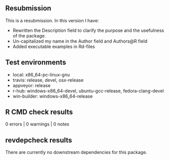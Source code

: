 ## Resubmission

This is a resubmission. In this version I have:

- Rewritten the Description field to clarify the purpose and the usefulness of the package.
- Un-capitalized my name in the Author field and Authors@R field
- Added executable examples in Rd-files

## Test environments

- local: x86_64-pc-linux-gnu
- travis: release, devel, osx-release
- appveyor: release
- r-hub: windows-x86_64-devel, ubuntu-gcc-release, fedora-clang-devel
- win-builder: windows-x86_64-release

## R CMD check results

0 errors | 0 warnings | 0 notes

## revdepcheck results

There are currently no downstream dependencies for this package.
